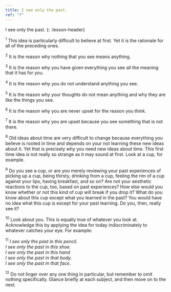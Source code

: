 ```yaml
---
title: I see only the past.
ref: "7"
---
```


I see only the past.
{: .lesson-header}

<sup>1</sup> This idea is particularly difficult to believe at first. Yet it is the
rationale for all of the preceding ones.

<sup>2</sup> It is the reason why nothing that you see means anything.

<sup>3</sup> It is the reason why you have given everything you see all the meaning
that it has for you.

<sup>4</sup> It is the reason why you do not understand anything you see.

<sup>5</sup> It is the reason why your thoughts do not mean anything and why they
are like the things you see.

<sup>6</sup> It is the reason why you are never upset for the reason you think.

<sup>7</sup> It is the reason why you are upset because you see something that is
not there.

<sup>8</sup> Old ideas about time are very difficult to change because everything
you believe is rooted in time and depends on your not learning these new
ideas about it. Yet that is precisely why you need new ideas about time.
This first time idea is not really so strange as it may sound at first.
Look at a cup, for example.

<sup>9</sup> Do you see a cup, or are you merely reviewing your past experiences of
picking up a cup, being thirsty, drinking from a cup, feeling the rim of
a cup against your lips, having breakfast, and so on? Are not your
aesthetic reactions to the cup, too, based on past experiences? How else
would you know whether or not this kind of cup will break if you drop
it? What do you know about this cup except what you learned in the past?
You would have no idea what this cup is except for your past learning.
Do you, then, really see it?

<sup>10</sup> Look about you. This is equally true of whatever you look at.
Acknowledge this by applying the idea for today indiscriminately to
whatever catches your eye. For example:

<sup>11</sup> *I see only the past in this pencil.<br/>
I see only the past in this shoe.<br/>
I see only the past in this hand<br/>
I see only the past in that body.<br/>
I see only the past in that face*.

<sup>12</sup> Do not linger over any one thing in particular, but remember to omit
nothing specifically. Glance briefly at each subject, and then move on
to the next.

